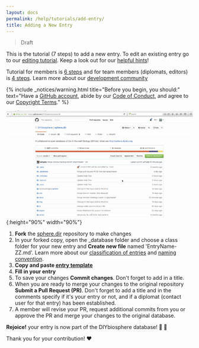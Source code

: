 ```yaml
---
layout: docs
permalink: /help/tutorials/add-entry/
title: Adding a New Entry
---
```

> Draft

This is the tutorial (7 steps) to add a new entry. To edit an existing entry go to our [editing tutorial]. Keep a look out for our [helpful hints]!

Tutorial for members is [6 steps] and for team members (diplomats, editors) is [4 steps]. Learn more about our [development community]

{% include _notices/warning.html title="Before you begin, you should:" text="Have a [GitHub account](https://github.com/join), abide by our [Code of Conduct](http://sphere.diybio.org/about/coc/), and agree to our [Copyright Terms](http://sphere.diybio.org/about/copyright/license/)." %}

![How to add an entry GIF](/assets/GIFs/add-entry.gif){:height="90%" width="90%"}

1. **Fork** the [sphere.dir] repository to make changes
2. In your forked copy, open the _database folder and choose a class folder for your new entry and **Create new file** named 'EntryName-ZZ.md'. Learn more about our [classification of entries] and [naming convention].
3. **Copy and paste [entry template]**
4. **Fill in your entry**
5. To save your changes **Commit changes**. Don't forget to add in a title.
6. When you are ready to merge your changes to the original repository **Submit a Pull Request (PR)**. Don't forget to add a title and in the comments specify if it's your entry or not, and if a diplomat (contact user for that entry) has been established.
7. A member will revise your PR, request additional commits from you or approve the PR and merge your changes to the original database.

**Rejoice!** your entry is now part of the DIYbiosphere database! :clap: :clap:

Thank you for your contribution! :heart:


[helpful hints]: /help/hints/
[sphere.dir]: https://github.com/DIYbiosphere/sphere.dir
[editing tutorial]: help/tutorials/edit-entry
[6 steps]: /help/tutorials/add-entry-member
[4 steps]: /help/tutorials/add-entry-teams
[development community]: #
[entry template]: https://gist.githubusercontent.com/ahuacatl/954444c7f15a27190b0fd52e0021a58c/raw/91412b5ba78fb082b349776cf0a75d3c82f35da0/front-matter-template.md
[classification of entries]: #
[naming convention]: #
[installation]: /help/install/
